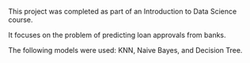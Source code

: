 This project was completed as part of an Introduction to Data Science course.

It focuses on the problem of predicting loan approvals from banks.

The following models were used: KNN, Naive Bayes, and Decision Tree.
